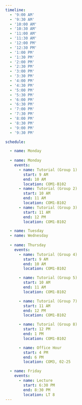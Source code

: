 ```yaml
---
timeline:
  - '9:00 AM'
  - '9:30 AM'
  - '10:00 AM'
  - '10:30 AM'
  - '11:00 AM'
  - '11:30 AM'
  - '12:00 PM'
  - '12:30 PM'
  - '1:00 PM'
  - '1:30 PM'
  - '2:00 PM'
  - '2:30 PM'
  - '3:00 PM'
  - '3:30 PM'
  - '4:00 PM'
  - '4:30 PM'
  - '5:00 PM'
  - '5:30 PM'
  - '6:00 PM'
  - '6:30 PM'
  - '7:00 PM'
  - '7:30 PM'
  - '8:00 PM'
  - '8:30 PM'
  - '9:00 PM'
  - '9:30 PM'

schedule:

  - name: Monday
  
  - name: Monday
    events:
      - name: Tutorial (Group 1)
        start: 9 AM
        end: 10 AM
        location: COM1-B102 
      - name: Tutorial (Group 2)
        start: 10 AM
        end: 11 AM
        location: COM1-B102 
      - name: Tutorial (Group 3)
        start: 11 AM
        end: 12 PM
        location: COM1-B102 

  - name: Tuesday
  - name: Wednesday
        
  - name: Thursday
    events:
      - name: Tutorial (Group 4)
        start: 9 AM
        end: 10 AM
        location: COM1-B102 

      - name: Tutorial (Group 5)
        start: 10 AM
        end: 11 AM
        location: COM1-B102 

      - name: Tutorial (Group 7)
        start: 11 AM
        end: 12 PM
        location: COM1-B102 

      - name: Tutorial (Group 8)
        start: 12 PM
        end: 1 PM
        location: COM1-B102 

      - name: Office Hour
        start: 4 PM
        end: 6 PM
        location: COM3, 02-25 

  - name: Friday
    events:
      - name: Lecture
        start: 6:30 PM
        end: 8:30 PM
        location: LT 8
---
```

